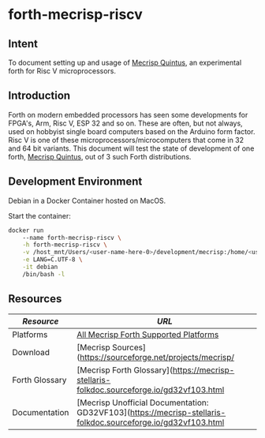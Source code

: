 # forth-mecrisp-riscv

## Intent

To document setting up and usage of [Mecrisp Quintus](https://mecrisp-stellaris-folkdoc.sourceforge.io/gd32vf103.html), an experimental forth for Risc V microprocessors.

## Introduction

Forth on modern embedded processors has seen some developments for FPGA's, Arm, Risc V, ESP 32 and so on.
These are often, but not always, used on hobbyist single board computers based on the Arduino form factor.
Risc V is one of these microprocessors/microcomputers that come in 32 and 64 bit variants. 
This document will test the state of development of one forth, [Mecrisp Quintus](https://mecrisp-stellaris-folkdoc.sourceforge.io/gd32vf103.html), out of 3 such Forth distributions.

## Development Environment

Debian in a Docker Container hosted on MacOS.

Start the container:

```bash
docker run 
    --name forth-mecrisp-riscv \
    -h forth-mecrisp-riscv \
    -v /host_mnt/Users/<user-name-here-0>/development/mecrisp:/home/<user-name-here-1>/src \
    -e LANG=C.UTF-8 \
    -it debian  
    /bin/bash -l
```


## Resources

| *Resource* | *URL* |
| ---------- | ----- |
| Platforms | [All Mecrisp Forth Supported Platforms](http://mecrisp.sourceforge.net) |
| Download |  [Mecrisp Sources](https://sourceforge.net/projects/mecrisp/ |
| Forth Glossary |  [Mecrisp Forth Glossary](https://mecrisp-stellaris-folkdoc.sourceforge.io/gd32vf103.html |
| Documentation |  [Mecrisp Unofficial Documentation: GD32VF103](https://mecrisp-stellaris-folkdoc.sourceforge.io/gd32vf103.html |
